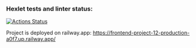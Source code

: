 ### Hexlet tests and linter status:
[![Actions Status](https://github.com/anton2009danilov/frontend-project-12/workflows/hexlet-check/badge.svg)](https://github.com/anton2009danilov/frontend-project-12/actions)

Project is deployed on railway.app: https://frontend-project-12-production-a0f7.up.railway.app/